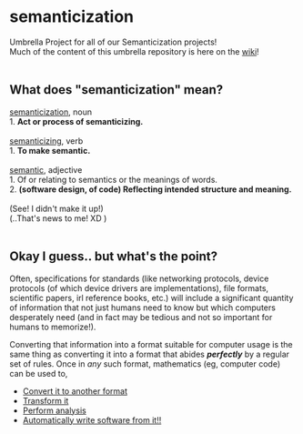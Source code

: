 # semanticization
Umbrella Project for all of our Semanticization projects!<br/>
Much of the content of this umbrella repository is here on the [wiki](https://github.com/PuppyPi/semanticization/wiki/)!<br/>
<br/>
## What does "semanticization" mean?
[semanticization](https://www.wordsense.eu/semanticization/), noun<br/>
	1.  **Act or process of semanticizing.**<br/>
<br/>
[semanticizing](https://www.wordsense.eu/semanticize/), verb<br/>
	1.  **To make semantic.**<br/>
<br/>
[semantic](https://www.wordsense.eu/semantic/), adjective<br/>
	1.  Of or relating to semantics or the meanings of words.<br/>
	2.  **(software design, of code) Reflecting intended structure and meaning.**<br/>
<br/>
(See!  I didn't make it up!)<br/>
(..That's news to me! XD )<br/>
<br/>

## Okay I guess.. but what's the point?
Often, specifications for standards (like networking protocols, device protocols (of which device drivers are implementations), file formats, scientific papers, irl reference books, etc.) will include a significant quantity of information that not just humans need to know but which computers desperately need (and in fact may be tedious and not so important for humans to memorize!).

Converting that information into a format suitable for computer usage is the same thing as converting it into a format that abides ***perfectly*** by a regular set of rules.  Once in *any* such format, mathematics (eg, computer code) can be used to,
+ [Convert it to another format](https://github.com/PuppyPi/semanticization/wiki/Uses#Converters)
+ [Transform it](https://github.com/PuppyPi/semanticization/wiki/Uses#Transformers)
+ [Perform analysis](https://github.com/PuppyPi/semanticization/wiki/Uses#Analyzers)
+ [Automatically write software from it!!](https://github.com/PuppyPi/semanticization/wiki/Uses#Code_generators)
